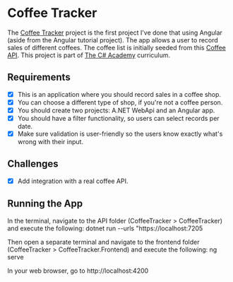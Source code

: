 # Coffee Tracker

The [Coffee Tracker](https://www.thecsharpacademy.com/project/32/Coffee%20Tracker) project is the first project I've done that using Angular (aside from the Angular tutorial project). The app allows a user to record sales of different coffees. The coffee list is initially seeded from this [Coffee API](https://www.freepublicapis.com/coffee). This project is part of [The C# Academy](https://www.thecsharpacademy.com/) curriculum.

## Requirements

- [x] This is an application where you should record sales in a coffee shop.
- [x] You can choose a different type of shop, if you're not a coffee person.
- [x] You should create two projects: A.NET WebApi and an Angular app.
- [x] You should have a filter functionality, so users can select records per date.
- [x] Make sure validation is user-friendly so the users know exactly what's wrong with their input.

## Challenges

- [x] Add integration with a real coffee API.

## Running the App

In the terminal, navigate to the API folder (CoffeeTracker > CoffeeTracker) and execute the following: 
dotnet run --urls "https://localhost:7205

Then open a separate terminal and navigate to the frontend folder (CoffeeTracker > CoffeeTracker.Frontend) and execute the following: 
ng serve

In your web browser, go to http://localhost:4200